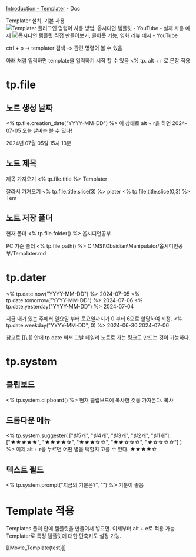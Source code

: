 [Introduction - Templater](https://silentvoid13.github.io/Templater/) - Doc

Templater 설치, 기본 사용
![Templater 플러그인 명령어 사용 방법, 옵시디언 템플릿 - YouTube](https://www.youtube.com/watch?v=17tThWhNNGw&list=PL-KPFbwFiAWA3bR3QSK3w6r_XM0KRzEFl&index=6) -
실제 사용 예제
![옵시디언 템플릿 직접 만들어보기, 콜아웃 기능, 영화 리뷰 예시 - YouTube](https://www.youtube.com/watch?v=Q2-aHQKEOHs&list=PL-KPFbwFiAWA3bR3QSK3w6r_XM0KRzEFl&index=7) 

ctrl + p -> templater 검색 -> 관련 명령어 볼 수 있음

아래 처럼 입력하면 template을 입력하기 시작 할 수 있음
\<\% tp.
alt + r 로 문장 적용

# tp.file
## 노트 생성 날짜
\<\% tp.file.creation_date("YYYY-MM-DD") %>
이 상태로 alt + r을 하면
2024-07-05
오늘 날짜는 볼 수 있다!

2024년 07월 05일 15시 13분

## 노트 제목
제목 가져오기
<\% tp.file.title %>
Templater

잘라서 가져오기
<\% tp.file.title.slice(3) %>
plater
<\% tp.file.title.slice(0,3) %>
Tem

## 노트 저장 폴더
현재 폴더
<\% tp.file.folder() %>
옵시디언공부

PC 기준 폴더
<\% tp.file.path() %>
C:\MSI\Obsidian\Manipulator/옵시디언공부/Templater.md

# tp.dater
<\% tp.date.now("YYYY-MM-DD") %>
2024-07-05
<\% tp.date.tomorrow("YYYY-MM-DD") %>
2024-07-06
<\% tp.date.yesterday("YYYY-MM-DD") %>
2024-07-04

지금 내가 있는 주에서 일요일 부터 토요일까지가 0 부터 6으로 할당하여 지정.
<\% tp.date.weekday("YYYY-MM-DD", 0) %>
2024-06-30
2024-07-06

참고로 \[[\ ]] 안에 tp.date 써서 그날 데일리 노트로 가는 링크도 만드는 것이 가능하다.

# tp.system
## 클립보드
<\% tp.system.clipboard() %> 현재 클립보드에 복사한 것을 가져온다.
복사

## 드롭다운 메뉴
<\% tp.system.suggester( ["별5개", "별4개", "별3개", "별2개", "별1개"], ["★★★★★", "★★★★☆", "★★★☆☆", "★★☆☆☆", "★☆☆☆☆"] ) %>
이제 alt + r을 누르면 어떤 별을 택할지 고를 수 있다.
★★★★☆

## 텍스트 필드
<\% tp.system.prompt("지금의 기분은?", "") %>
기분이 좋음


# Template 적용
Templates 폴더 안에 템플릿을 만들어서 넣으면.
이제부터 alt + e로 적용 가능.
Templater로 특정 템플릿에 대한 단축키도 설정 가능.

[[Movie_Template(test)]]